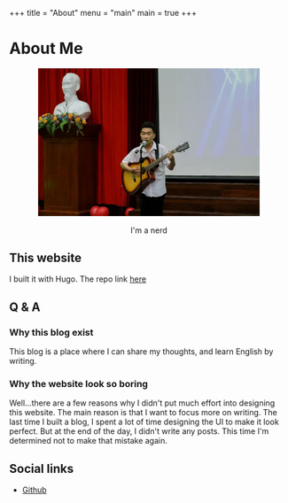 +++
title = "About"
menu = "main"
main = true
+++

# About Me

<div class="about-image__wrapper" align="center">
    <img width="400px" class="about-image" src="/images/nhat-tien.webp" alt="photo about me"/>
</div>

<p style="text-align: center">I'm a nerd</p>

## This website
I built it with Hugo. The repo link [here](https://github.com/nhat-tien/blog)

## Q & A
### Why this blog exist
This blog is a place where I can share my thoughts, and learn English by writing.

### Why the website look so boring
Well...there are a few reasons why I didn't put much effort into designing this website. The main reason is that I want to focus more on writing. The last time I built a blog, I spent a lot of time designing the UI to make it look perfect. But at the end of the day, I didn't write any posts. This time I'm determined not to make that mistake again.

## Social links
- [Github](https://github.com/nhat-tien/) 




